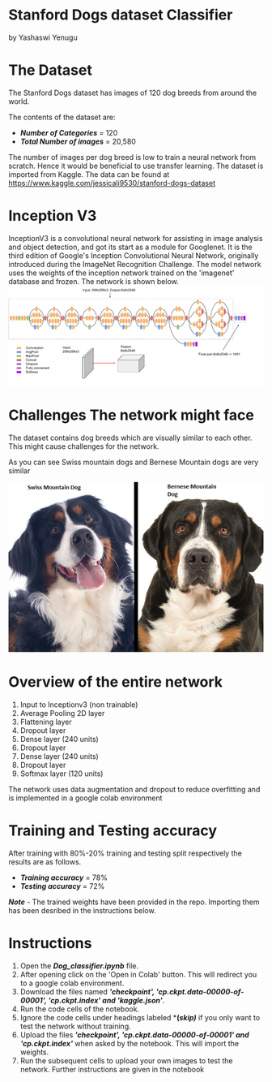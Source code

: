# Stanford Dogs dataset Classifier
by Yashaswi Yenugu

# The Dataset
The Stanford Dogs dataset has images of 120 dog breeds from around the world.

The contents of the dataset are:
- ***Number of Categories*** = 120
- ***Total Number of images*** = 20,580

The number of images per dog breed is low to train a neural network from scratch.
Hence it would be beneficial to use transfer learning. 
The dataset is imported from Kaggle.
The data can be found at https://www.kaggle.com/jessicali9530/stanford-dogs-dataset


# Inception V3
InceptionV3 is a convolutional neural network for assisting in image analysis and object detection, and got its start as a module for Googlenet. It is the third edition of Google's Inception Convolutional Neural Network, originally introduced during the ImageNet Recognition Challenge.
The model network uses the weights of the inception network trained on the 'imagenet' database and frozen.
The network is shown below.
![InceptionV3](inceptionv3.png)


# Challenges The network might face
The dataset contains dog breeds which are visually similar to each other.
This might cause challenges for the network.

As you can see Swiss mountain dogs and Bernese Mountain dogs are very similar

![Swiss mountain dog and Bernese mountain dog](swiss.jpg)



# Overview of the entire network

1. Input to Inceptionv3 (non trainable)
2. Average Pooling 2D layer
3. Flattening layer
4. Dropout layer 
5. Dense layer (240 units)
6. Dropout layer
7. Dense layer (240 units)
8. Dropout layer
9. Softmax layer (120 units)

The network uses data augmentation and dropout to reduce overfitting and is implemented in a google colab environment


# Training and Testing accuracy
After training with 80%-20% training and testing split respectively the results are as follows.
- ***Training accuracy*** = 78%
- ***Testing accuracy*** = 72%

***Note*** - The trained weights have been provided in the repo. Importing them has been desribed in the instructions below.

# Instructions

1. Open the ***Dog_classifier.ipynb*** file.
2. After opening click on the 'Open in Colab' button. This will redirect you to a google colab environment.
3. Download the files named ***'checkpoint', 'cp.ckpt.data-00000-of-00001', 'cp.ckpt.index' and 'kaggle.json'***.
4. Run the code cells of the notebook.
4. Ignore the code cells under headings labeled ***(*skip)*** if you only want to test the network without training.
5. Upload the files ***'checkpoint', 'cp.ckpt.data-00000-of-00001' and 'cp.ckpt.index'*** when asked by the notebook. This will import the weights.
6. Run the subsequent cells to upload your own images to test the network. Further instructions are given in the notebook




